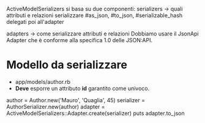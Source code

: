ActiveModelSerializers si basa su due componenti:
serializers -> 
quali attributi e relazioni serializzare
#as_json, #to_json, #serializable_hash delegati poi all'adapter

adapters -> 
come serializzare attributi e relazioni
Dobbiamo usare il  JsonApi Adapter che è conforme alla specifica 1.0 delle JSON:API.



# Modello da serializzare
* app/models/author.rb
* __Deve__ esporre un attributo __id__ garantito come univoco.


author = Author.new('Mauro', 'Quaglia', 45)
serializer = AuthorSerializer.new(author)
adapter = ActiveModelSerializers::Adapter.create(serializer)
puts adapter.to_json

